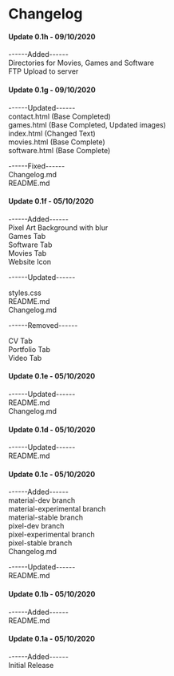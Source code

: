 # Changelog  
  
#### Update 0.1h - 09/10/2020  
  
------Added------  
Directories for Movies, Games and Software  
FTP Upload to server  
  
#### Update 0.1g - 09/10/2020  
  
------Updated------  
contact.html (Base Completed)  
games.html (Base Completed, Updated images)  
index.html (Changed Text)  
movies.html (Base Complete)  
software.html (Base Complete)  
  
------Fixed------  
Changelog.md  
README.md  
  
#### Update 0.1f - 05/10/2020  
  
------Added------  
Pixel Art Background with blur  
Games Tab  
Software Tab  
Movies Tab  
Website Icon  
  
------Updated------  
  
styles.css  
README.md  
Changelog.md  
  
------Removed------  
  
CV Tab  
Portfolio Tab  
Video Tab  
  
#### Update 0.1e - 05/10/2020  
  
------Updated------  
README.md  
Changelog.md  
  
#### Update 0.1d - 05/10/2020  
  
------Updated------  
README.md  
  
#### Update 0.1c - 05/10/2020  
  
------Added------  
material-dev branch  
material-experimental branch  
material-stable branch  
pixel-dev branch  
pixel-experimental branch  
pixel-stable branch  
Changelog.md  
  
------Updated------  
README.md  
  
#### Update 0.1b - 05/10/2020  
  
------Added------  
README.md  
  
#### Update 0.1a - 05/10/2020  
  
------Added------  
Initial Release  
